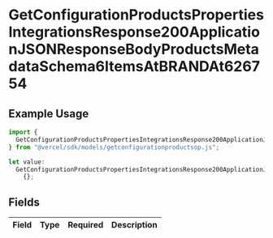 # GetConfigurationProductsPropertiesIntegrationsResponse200ApplicationJSONResponseBodyProductsMetadataSchema6ItemsAtBRANDAt626754

## Example Usage

```typescript
import {
  GetConfigurationProductsPropertiesIntegrationsResponse200ApplicationJSONResponseBodyProductsMetadataSchema6ItemsAtBRANDAt626754,
} from "@vercel/sdk/models/getconfigurationproductsop.js";

let value:
  GetConfigurationProductsPropertiesIntegrationsResponse200ApplicationJSONResponseBodyProductsMetadataSchema6ItemsAtBRANDAt626754 =
    {};
```

## Fields

| Field       | Type        | Required    | Description |
| ----------- | ----------- | ----------- | ----------- |